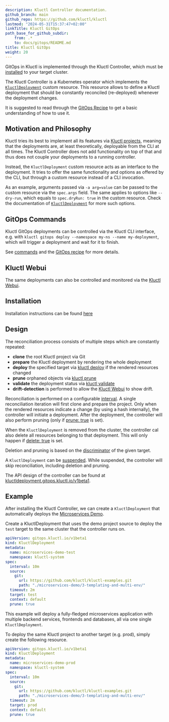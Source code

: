 ```yaml
---
description: Kluctl Controller documentation.
github_branch: main
github_repo: https://github.com/kluctl/kluctl
lastmod: "2024-05-31T15:37:47+02:00"
linkTitle: Kluctl GitOps
path_base_for_github_subdir:
    from: .*
    to: docs/gitops/README.md
title: Kluctl GitOps
weight: 20
---
```






GitOps in Kluctl is implemented through the Kluctl Controller, which must be [installed](./installation.md)
to your target cluster.

The Kluctl Controller is a Kubernetes operator which implements the [`KluctlDeployment`](./spec/v1beta1/kluctldeployment.md#kluctldeployment)
custom resource. This resource allows to define a Kluctl deployment that should be constantly reconciled (re-deployed)
whenever the deployment changes.

It is suggested to read through the [GitOps Recipe](https://kluctl.io/docs/recipes/gitops/) to get a basic
understanding of how to use it.

## Motivation and Philosophy

Kluctl tries its best to implement all its features via [Kluctl projects](../kluctl/kluctl-project/), meaning that
the deployments are, at least theoretically, deployable from the CLI at all times. The Kluctl Controller does not
add functionality on top of that and thus does not couple your deployments to a running controller.

Instead, the `KluctlDeployment` custom resource acts as an interface to the deployment. It tries to offer the same
functionality and options as offered by the CLI, but through a custom resource instead of a CLI invocation.

As an example, arguments passed via `-a arg=value` can be passed to the custom resource via the `spec.args` field.
The same applies to options like `--dry-run`, which equals to `spec.dryRun: true` in the custom resource. Check the
documentation of [`KluctlDeployment`](./spec/v1beta1/kluctldeployment.md#spec-fields) for more such options.

## GitOps Commands

Kluctl GitOps deployments can be controlled via the Kluctl CLI interface, e.g. with
`kluctl gitops deploy --namespace my-ns --name my-deployment`, which will trigger a deployment and wait for it to finish.

See [commands](../kluctl/commands/) and the
[GitOps recipe](https://kluctl.io/docs/recipes/gitops/#gitops-commands) for more details.

## Kluctl Webui

The same deployments can also be controlled and monitored via the [Kluctl Webui](../webui/).

## Installation

Installation instructions can be found [here](./installation.md)

## Design

The reconciliation process consists of multiple steps which are constantly repeated:

- **clone** the root Kluctl project via Git
- **prepare** the Kluctl deployment by rendering the whole deployment
- **deploy** the specified target via [kluctl deploy](../kluctl/commands/deploy.md) if the rendered resources changed
- **prune** orphaned objects via [kluctl prune](../kluctl/commands/prune.md)
- **validate** the deployment status via [kluctl validate](../kluctl/commands/validate.md)
- **drift-detection** is performed to allow the [Kluctl Webui](../webui/) to show drift.

Reconciliation is performed on a configurable [interval](./spec/v1beta1/kluctldeployment.md#interval). A single
reconciliation iteration will first clone and prepare the project. Only when the rendered resources indicate a change
(by using a hash internally), the controller will initiate a deployment. After the deployment, the controller will
also perform pruning (only if [prune: true](./spec/v1beta1/kluctldeployment.md#prune) is set).

When the `KluctlDeployment` is removed from the cluster, the controller cal also delete all resources belonging to
that deployment. This will only happen if [delete: true](./spec/v1beta1/kluctldeployment.md#delete) is set.

Deletion and pruning is based on the [discriminator](../kluctl/kluctl-project/#discriminator) of the given target.

A `KluctlDeployment` can be [suspended](./spec/v1beta1/kluctldeployment.md#suspend). While suspended, the controller
will skip reconciliation, including deletion and pruning.

The API design of the controller can be found at [kluctldeployment.gitops.kluctl.io/v1beta1](./spec/v1beta1).

## Example

After installing the Kluctl Controller, we can create a `KluctlDeployment` that automatically deploys the
[Microservices Demo](https://kluctl.io/docs/tutorials/microservices-demo/3-templating-and-multi-env/).

Create a KluctlDeployment that uses the demo project source to deploy the `test` target to the same cluster that the
controller runs on.

```yaml
apiVersion: gitops.kluctl.io/v1beta1
kind: KluctlDeployment
metadata:
  name: microservices-demo-test
  namespace: kluctl-system
spec:
  interval: 10m
  source:
    git:
      url: https://github.com/kluctl/kluctl-examples.git
      path: "./microservices-demo/3-templating-and-multi-env/"
  timeout: 2m
  target: test
  context: default
  prune: true
```

This example will deploy a fully-fledged microservices application with multiple backend services, frontends and
databases, all via one single `KluctlDeployment`.

To deploy the same Kluctl project to another target (e.g. prod), simply create the following resource.

```yaml
apiVersion: gitops.kluctl.io/v1beta1
kind: KluctlDeployment
metadata:
  name: microservices-demo-prod
  namespace: kluctl-system
spec:
  interval: 10m
  source:
    git:
      url: https://github.com/kluctl/kluctl-examples.git
      path: "./microservices-demo/3-templating-and-multi-env/"
  timeout: 2m
  target: prod
  context: default
  prune: true
```
